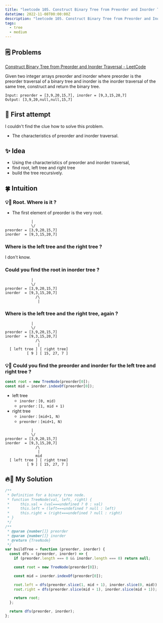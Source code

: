 ```yaml
---
title: "leetcode 105. Construct Binary Tree from Preorder and Inorder Traversal | medium | tree"
datetime: 2022-11-08T00:00:00Z
description: "leetcode 105. Construct Binary Tree from Preorder and Inorder Traversal | javascript | medium | tree"
tags:
  - tree
  - medium
---
```


## 🗒️ Problems

[Construct Binary Tree from Preorder and Inorder Traversal - LeetCode](https://leetcode.com/problems/construct-binary-tree-from-preorder-and-inorder-traversal/)

Given two integer arrays preorder and inorder where preorder is the preorder traversal of a binary tree and inorder is the inorder traversal of the same tree, construct and return the binary tree.

```
Input: preorder = [3,9,20,15,7], inorder = [9,3,15,20,7]
Output: [3,9,20,null,null,15,7]
```

## 🤔 First attempt

I couldn't find the clue how to solve this problem. <br />

- The characteristics of preorder and inorder traversal.

## ✨ Idea

- Using the characteristics of preorder and inorder traversal,
- find root, left tree and right tree
- build the tree recursively.

## 🍀 Intuition

### 💡🌲 Root. Where is it ?

- The first element of preorder is the very root.

```
            |
            \/
preorder = [3,9,20,15,7]
inorder  = [9,3,15,20,7]
```

### Where is the left tree and the right tree ?

I don't know.

### Could you find the root in inorder tree ?

```
            |
            \/
preorder = [3,9,20,15,7]
inorder  = [9,3,15,20,7]
              /\
               |
```

### Where is the left tree and the right tree, again ?

```
            |
            \/
preorder = [3,9,20,15,7]
inorder  = [9,3,15,20,7]
              /\
               |
  [ left tree ] [ right tree]
          [ 9 ] [ 15, 27, 7 ]
```

### 💡🌲 Could you find the preorder and inorder for the left tree and right tree ?

```javascript
const root = new TreeNode(preorder[0]);
const mid = inorder.indexOf(preorder[0]);
```

- left tree
  - `inorder` : `[0, mid)`
  - `prorder` : `[1, mid + 1)`
- right tree
  - `inorder` : `[mid+1, N)`
  - `preorder` : `[mid+1, N)`

```
            |
            \/
preorder = [3,9,20,15,7]
inorder  = [9,3,15,20,7]
              /\
               |
              mid
  [ left tree ] [ right tree]
          [ 9 ] [ 15, 27, 7 ]
```

## 🔥🌲 My Solution

```javascript
/**
 * Definition for a binary tree node.
 * function TreeNode(val, left, right) {
 *     this.val = (val===undefined ? 0 : val)
 *     this.left = (left===undefined ? null : left)
 *     this.right = (right===undefined ? null : right)
 * }
 */
/**
 * @param {number[]} preorder
 * @param {number[]} inorder
 * @return {TreeNode}
 */
var buildTree = function (preorder, inorder) {
  const dfs = (preorder, inorder) => {
    if (preorder.length === 0 && inorder.length === 0) return null;

    const root = new TreeNode(preorder[0]);

    const mid = inorder.indexOf(preorder[0]);

    root.left = dfs(preorder.slice(1, mid + 1), inorder.slice(0, mid));
    root.right = dfs(preorder.slice(mid + 1), inorder.slice(mid + 1));

    return root;
  };

  return dfs(preorder, inorder);
};
```
